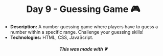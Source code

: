 <h1 align="center">Day 9 - Guessing Game 🎮</h1>

- **Description:** A number guessing game where players have to guess a number within a specific range. Challenge your guessing skills!
- **Technologies:** HTML, CSS, JavaScript.

<h5 align="center">This was made with 💗</h5>
